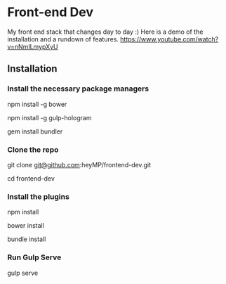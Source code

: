 # Front-end Dev
My front end stack that changes day to day :)
Here is a demo of the installation and a rundown of features. https://www.youtube.com/watch?v=nNmILmypXyU

## Installation

### Install the necessary package managers

npm install -g bower

npm install -g gulp-hologram

gem install bundler

### Clone the repo
git clone git@github.com:heyMP/frontend-dev.git

cd frontend-dev

### Install the plugins
npm install

bower install

bundle install

### Run Gulp Serve
gulp serve
